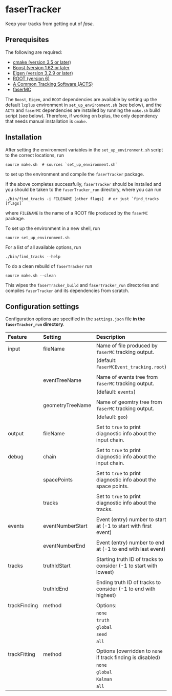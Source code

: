 # faserTracker

Keep your tracks from getting out of *fase*.


## Prerequisites

The following are required:
 * [cmake (version 3.5 or later)](https://cmake.org)
 * [Boost (version 1.62 or later](https://www.boost.org)
 * [Eigen (version 3.2.9 or later)](http://eigen.tuxfamily.org)
 * [ROOT (version 6)](https://root.cern.ch)
 * [A Common Tracking Software (ACTS)](http://acts.web.cern.ch/ACTS)
 * [faserMC](https://github.com/asoffa/faserMC)

The `Boost`, `Eigen`, and `ROOT` dependencies are available by setting up the
default `lxplus` environment in `set_up_environment.sh` (see below), and the
`ACTS` and `faserMC` dependencies are installed by running the `make.sh` build
script (see below). Therefore, if working on lxplus, the only dependency that
needs manual installation is `cmake`.


## Installation

After setting the environment variables in the `set_up_environment.sh` script
to the correct locations, run
```
source make.sh  # sources `set_up_environment.sh`
```
to set up the environment and compile the `faserTracker` package.

If the above completes successfully, `faserTracker` should be installed and you
should be taken to the `faserTracker_run` directory, where you can run
```
./bin/find_tracks -i FILENAME [other flags]  # or just `find_tracks [flags]`
```
where `FILENAME` is the name of a ROOT file produced by the `faserMC` package.

To set up the environment in a new shell, run
```
source set_up_environment.sh
```

For a list of all available options, run
```
./bin/find_tracks --help
```

To do a clean rebuild of `faserTracker` run
```
source make.sh --clean
```
This wipes the `faserTracker_build` and `faserTracker_run` directories and
compiles `faserTracker` and its dependencies from scratch.


## Configuration settings

Configuration options are specified in the `settings.json` file **in the `faserTracker_run` directory**.

 | Feature       | Setting             | Description
 |:--------------|:--------------------|:-------------------------------------------
 |         input | fileName            | Name of file produced by `faserMC` tracking output.
 |               |                     | (default: `FaserMCEvent_tracking.root`)
 |               |                     |
 |               | eventTreeName       | Name of events tree from `faserMC` tracking output.
 |               |                     | (default: `events`)
 |               |                     |
 |               | geometryTreeName    | Name of geomtry tree from `faserMC` tracking output.
 |               |                     | (default: `geo`)
 |               |                     |
 |        output | fileName            | Set to `true` to print diagnostic info about the input chain.
 |               |                     |
 |         debug | chain               | Set to `true` to print diagnostic info about the input chain.
 |               |                     |
 |               | spacePoints         | Set to `true` to print diagnostic info about the space points.
 |               |                     |
 |               | tracks              | Set to `true` to print diagnostic info about the tracks.
 |               |                     |
 |        events | eventNumberStart    | Event (entry) number to start at (-1 to start with first event)
 |               |                     |
 |               | eventNumberEnd      | Event (entry) number to end at (-1 to end with last event)
 |               |                     |
 |        tracks | truthIdStart        | Starting truth ID of tracks to consider (-1 to start with lowest)
 |               |                     |
 |               | truthIdEnd          | Ending truth ID of tracks to consider (-1 to end with highest)
 |               |                     |
 |  trackFinding | method              | Options:
 |               |                     |   `none`   | disable track finding
 |               |                     |   `truth`  | use truth tracks
 |               |                     |   `global` | use global chi-square approach
 |               |                     |   `seed`   | use seed finder
 |               |                     |   `all`    | use all of `truth`, `global`, and `seed` methods
 |               |                     |
 |  trackFitting | method              | Options (overridden to `none` if track finding is disabled)
 |               |                     |   `none`   | disable track fitting
 |               |                     |   `global` | use global chi-square approach
 |               |                     |   `Kalman` | use iterative Kalman filter approach
 |               |                     |   `all`    | use both `global` and `Kalman` methods

